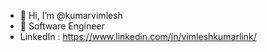 - 👋 Hi, I’m @kumarvimlesh
- 👀 Software Engineer
- LinkedIn : https://www.linkedin.com/in/vimleshkumarlink/
<!---
kumarvimlesh/kumarvimlesh is a ✨ special ✨ repository because its `README.md` (this file) appears on your GitHub profile.
You can click the Preview link to take a look at your changes.
--->
